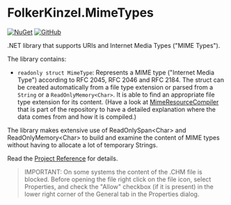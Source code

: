 # FolkerKinzel.MimeTypes
[![NuGet](https://img.shields.io/nuget/v/FolkerKinzel.MimeTypes)](https://www.nuget.org/packages/FolkerKinzel.MimeTypes/)
[![GitHub](https://img.shields.io/github/license/FolkerKinzel/MimeTypes)](https://github.com/FolkerKinzel/MimeTypes/blob/master/LICENSE)

.NET library that supports URIs and Internet Media Types ("MIME Types").

The library contains:
* `readonly struct MimeType`: Represents a MIME type ("Internet Media Type") according 
to RFC 2045, RFC 2046 and RFC 2184. The struct can be created automatically from a file type 
extension or parsed from a `String` or a `ReadOnlyMemory<Char>`. It is 
able to find an appropriate file type extension for its content. (Have a look at
 [MimeResourceCompiler](https://github.com/FolkerKinzel/MimeTypes/blob/master/src/MimeResourceCompiler/Program.cs) that is part of the repository to
have a detailed explanation where the data comes from and how it is compiled.)

The library makes extensive use of ReadOnlySpan&lt;Char&gt; and ReadOnlyMemory&lt;Char&gt; to build and examine the 
content of MIME types without having to allocate a lot of temporary Strings.

Read the [Project Reference](https://github.com/FolkerKinzel/MimeTypes/blob/master/ProjectReference/1.0.0-alpha1/FolkerKinzel.MimeTypes.Reference.en.chm) for details.

> IMPORTANT: On some systems the content of the .CHM file is blocked. Before opening the file right click on the file icon, select Properties, and check the "Allow" checkbox (if it is present) in the lower right corner of the General tab in the Properties dialog.
